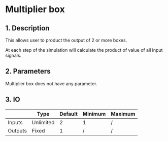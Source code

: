 # Multiplier box

## 1. Description
This allows user to product the output of 2 or more boxes. 

At each step of the simulation will calculate the product of value of all input signals.

## 2. Parameters
Multiplier box does not have any parameter.

## 3. IO
|       | Type | Default | Minimum | Maximum |
| ---   |---  |---| --- | --- |
|Inputs |Unlimited|2| 1 | / |
|Outputs|Fixed|1| / | / |